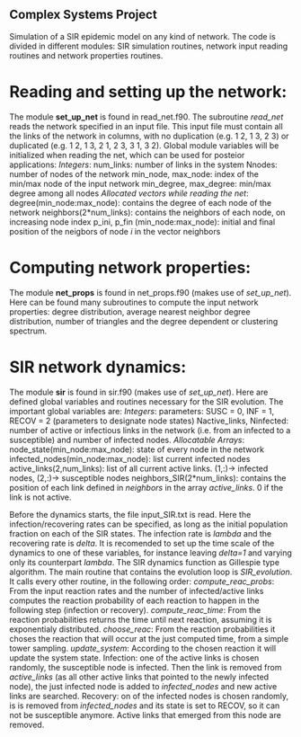 ## Complex Systems Project
Simulation of a SIR epidemic model on any kind of network. The code is divided in different modules: SIR simulation routines, network input reading routines and network properties routines.

# Reading and setting up the network:
The module **set_up_net** is found in read_net.f90. The subroutine *read_net* reads the network specified in an input file. This input file must contain all the links of the network in columns, with no duplication (e.g. 1 2, 1 3, 2 3) or duplicated (e.g. 1 2, 1 3, 2 1, 2 3, 3 1, 3 2). Global module variables will be initialized when reading the net, which can be used for posteior applications:
    *Integers*:
    num_links: number of links in the system
    Nnodes: number of nodes of the network
    min_node, max_node: index of the min/max node of the input network
    min_degree, max_degree: min/max degree among all nodes
    *Allocated vectors while reading the net*:
    degree(min_node:max_node): contains the degree of each node of the network
    neighbors(2\*num_links): contains the neighbors of each node, on increasing node index
    p_ini, p_fin (min_node:max_node): initial and final position of the neigbors of node *i* in the vector neighbors
 
# Computing network properties:
The module **net_props** is found in net_props.f90 (makes use of *set_up_net*). Here can be found many subroutines to compute the input network properties: degree distribution, average nearest neighbor degree distribution, number of triangles and the degree dependent or clustering spectrum.
 
# SIR network dynamics:
The module **sir** is found in sir.f90 (makes use of *set_up_net*). Here are defined global variables and routines necessary for the SIR evolution. The important global variables are:
    *Integers*:
    parameters: SUSC = 0, INF = 1, RECOV = 2 (parameters to designate node states)
    Nactive_links, Ninfected: number of active or infectious links in the network (i.e. from an infected to a susceptible) and number of infected nodes.
    *Allocatable Arrays*:
    node_state(min_node:max_node): state of every node in the network
    infected_nodes(min_node:max_node): list current infected nodes
    active_links(2,num_links): list of all current active links. (1,:)-> infected nodes, (2,:)-> susceptible nodes
    neighbors_SIR(2\*num_links): contains the position of each link defined in *neighbors* in the array *active_links*. 0 if the link is not active.
    
Before the dynamics starts, the file input_SIR.txt is read. Here the infection/recovering rates can be specified, as long as the initial population fraction on each of the SIR states. The infection rate is *lambda* and the recovering rate is *delta*. It is recomended to set up the time scale of the dynamics to one of these variables, for instance leaving *delta=1* and varying only its counterpart *lambda*.
The SIR dynamics function as Gillespie type algorithm. The main routine that contains the evolution loop is *SIR_evolution*. It calls every other routine, in the following order:
    *compute_reac_probs*: From the input reaction rates and the number of infected/active links computes the reaction probability of each reaction to happen in    the following step (infection or recovery).
    *compute_reac_time*: From the reaction probabilities returns the time until next reaction, assuming it is exponentialy distributed.
    *choose_reac*: From the reaction probabilities it choses the reaction that will occur at the just computed time, from a simple tower sampling.
    *update_system*: According to the chosen reaction it will update the system state.
        Infection: one of the active links is chosen randomly, the susceptible node is infected. Then the link is removed from *active_links* (as all other active links that pointed to the newly infected node), the just infected node is added to *infected_nodes* and new active links are searched.
        Recovery: on of the infected nodes is chosen randomly, is is removed from *infected_nodes* and its state is set to RECOV, so it can not be susceptible anymore. Active links that emerged from this node are removed.
        
        
    
    

